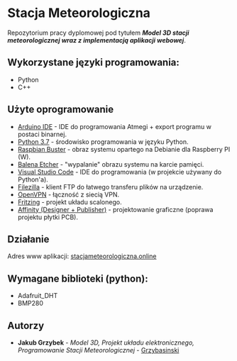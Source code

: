 # Stacja Meteorologiczna

Repozytorium pracy dyplomowej pod tytułem ***Model 3D stacji meteorologicznej wraz z implementacją aplikacji webowej***.

## Wykorzystane języki programowania:

* Python
* C++

## Użyte oprogramowanie

* [Arduino IDE](https://www.arduino.cc/en/Main/Software) - IDE do programowania Atmegi + export programu w postaci binarnej.
* [Python 3.7](https://www.python.org/downloads/) - środowisko programowania w języku Python.
* [Raspbian Buster](https://www.raspberrypi.org/downloads/raspbian/) - obraz systemu opartego na Debianie dla Raspberry PI (W).
* [Balena Etcher](https://www.balena.io/etcher/) - "wypalanie" obrazu systemu na karcie pamięci.
* [Visual Studio Code](https://code.visualstudio.com/) - IDE do programowania (w projekcie używany do Python'a).
* [Filezilla](https://filezilla-project.org/) - klient FTP do łatwego transferu plików na urządzenie.
* [OpenVPN](https://openvpn.net/) - łączność z siecią VPN.
* [Fritzing](https://fritzing.org/home/) - projekt układu scalonego.
* [Affinity (Designer + Publisher)](https://affinity.serif.com/en-us/) - projektowanie graficzne (poprawa projektu płytki PCB).

## Działanie

Adres www aplikacji: [stacjameteorologiczna.online](http://stacjameteorologiczna.online/)

## Wymagane biblioteki (python):

* Adafruit_DHT
* BMP280

## Autorzy

* **Jakub Grzybek** - *Model 3D, Projekt układu elektronicznego, Programowanie Stacji Meteorologicznej* - [Grzybasinski](https://github.com/Grzybasinski)
